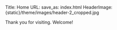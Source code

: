 Title: Home
URL:
save_as: index.html
HeaderImage:  {static}/theme/images/header-2_cropped.jpg 

Thank you for visiting. Welcome!
